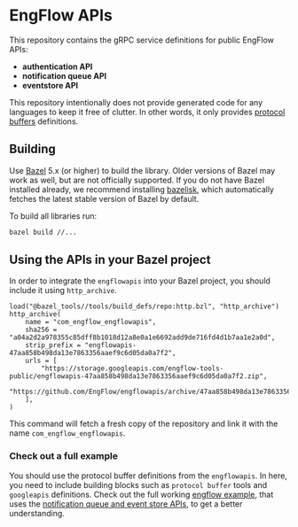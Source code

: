 # EngFlow APIs

This repository contains the gRPC service definitions for public EngFlow APIs:

- **authentication API**
- **notification queue API**
- **eventstore API**

This repository intentionally does not provide generated code for any languages
to keep it free of clutter. In other words,  it only provides
[protocol buffers](https://developers.google.com/protocol-buffers) definitions.


## Building

Use [Bazel](https://bazel.build/) 5.x (or higher) to build the library.
Older versions of Bazel may work as well, but are not officially supported.
If you do not have Bazel installed already, we recommend installing
[bazelisk](https://github.com/bazelbuild/bazelisk),
which automatically fetches the latest stable version of Bazel by default.

To build all libraries run:

```bash
bazel build //...
```

## Using the APIs in your Bazel project

In order to integrate the `engflowapis` into your Bazel project, you should
include it using `http_archive`.

```bzl
load("@bazel_tools//tools/build_defs/repo:http.bzl", "http_archive")
http_archive(
    name = "com_engflow_engflowapis",
    sha256 = "a04a2d2a978355c85dff8b1018d12a8e0a1e6692add9de716fd4d1b7aa1e2a0d",
    strip_prefix = "engflowapis-47aa858b498da13e7863356aaef9c6d05da0a7f2",
    urls = [
        "https://storage.googleapis.com/engflow-tools-public/engflowapis-47aa858b498da13e7863356aaef9c6d05da0a7f2.zip",
        "https://github.com/EngFlow/engflowapis/archive/47aa858b498da13e7863356aaef9c6d05da0a7f2.zip",
    ],
)
```

This command will fetch a fresh copy of the repository and link it with
the name `com_engflow_engflowapis`.

### Check out a full example

You should use the protocol buffer definitions from the `engflowapis`. In here,
you need to include building blocks such as `protocol buffer` tools and `googleapis` definitions.
Check out the full working [engflow example](https://github.com/EngFlow/example), 
that uses the 
[notification queue and event store APIs](https://github.com/EngFlow/example/tree/main/java/com/engflow/notificationqueue),
to get a better understanding.
